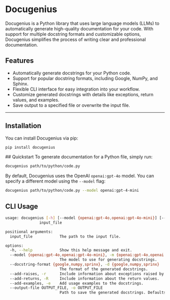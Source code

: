 # Docugenius

Docugenius is a Python library that uses large language models (LLMs) to automatically generate high-quality documentation for your code. With support for multiple docstring formats and customizable options, Docugenius simplifies the process of writing clear and professional documentation.

## Features
- Automatically generate docstrings for your Python code.
- Support for popular docstring formats, including Google, NumPy, and Sphinx.
- Flexible CLI interface for easy integration into your workflow.
- Customize generated docstrings with details like exceptions, return values, and examples.
- Save output to a specified file or overwrite the input file.

---

## Installation

You can install Docugenius via pip:

```bash
pip install docugenius
```

## Quickstart
To generate documentation for a Python file, simply run:

```bash
docugenius path/to/python/code.py
```

By default, Docugenius uses the OpenAI `openai:gpt-4o` model. You can specify a different model using the `--model` flag:

```bash
docugenius path/to/python/code.py --model openai:gpt-4-mini
```


## CLI Usage

```bash
usage: docugenius [-h] [--model {openai:gpt-4o,openai:gpt-4o-mini}] [--docstring-format {google,numpy,sprinx}] [--add-raises] [--add-returns] [--add-examples] [--output-file OUTPUT_FILE]
               input_file

positional arguments:
  input_file            The path to the input file.

options:
  -h, --help            Show this help message and exit.
  --model {openai:gpt-4o,openai:gpt-4o-mini}, -m {openai:gpt-4o,openai:gpt-4o-mini}
                        The model to use for generating docstrings.
  --docstring-format {google,numpy,sprinx}, -d {google,numpy,sprinx}
                        The format of the generated docstrings.
  --add-raises, -r      Include information about exceptions raised by the code.
  --add-returns, -R     Include information about the return values.
  --add-examples, -e    Add usage examples to the docstrings.
  --output-file OUTPUT_FILE, -o OUTPUT_FILE
                        Path to save the generated docstrings. Defaults to overwriting the input file.

```
